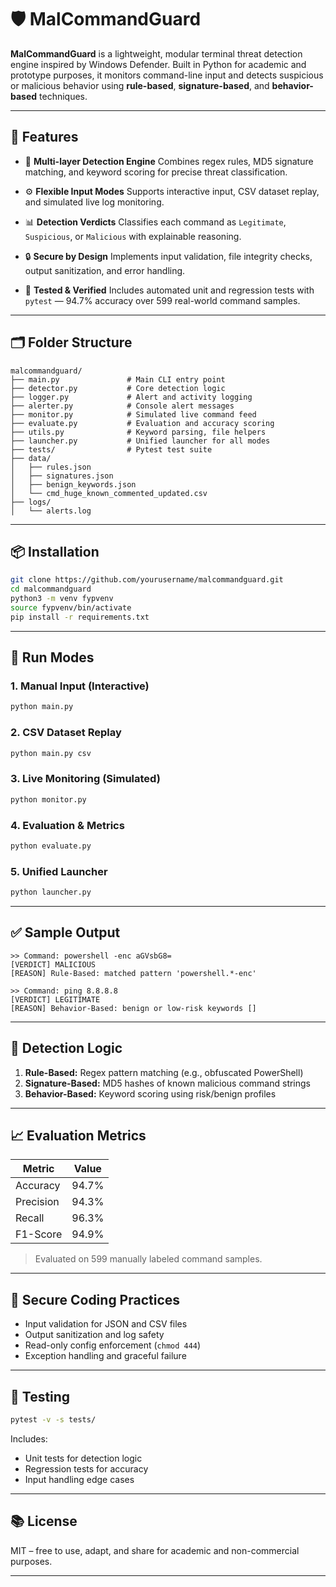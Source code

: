 # 🛡️ MalCommandGuard

**MalCommandGuard** is a lightweight, modular terminal threat detection engine inspired by Windows Defender. Built in Python for academic and prototype purposes, it monitors command-line input and detects suspicious or malicious behavior using **rule-based**, **signature-based**, and **behavior-based** techniques.

---

## 🚀 Features

* 🧠 **Multi-layer Detection Engine**
  Combines regex rules, MD5 signature matching, and keyword scoring for precise threat classification.

* ⚙️ **Flexible Input Modes**
  Supports interactive input, CSV dataset replay, and simulated live log monitoring.

* 📊 **Detection Verdicts**
  Classifies each command as `Legitimate`, `Suspicious`, or `Malicious` with explainable reasoning.

* 🔒 **Secure by Design**
  Implements input validation, file integrity checks, output sanitization, and error handling.

* 🧪 **Tested & Verified**
  Includes automated unit and regression tests with `pytest` — 94.7% accuracy over 599 real-world command samples.

---

## 🗂️ Folder Structure

```
malcommandguard/
├── main.py               # Main CLI entry point
├── detector.py           # Core detection logic
├── logger.py             # Alert and activity logging
├── alerter.py            # Console alert messages
├── monitor.py            # Simulated live command feed
├── evaluate.py           # Evaluation and accuracy scoring
├── utils.py              # Keyword parsing, file helpers
├── launcher.py           # Unified launcher for all modes
├── tests/                # Pytest test suite
├── data/
│   ├── rules.json
│   ├── signatures.json
│   ├── benign_keywords.json
│   └── cmd_huge_known_commented_updated.csv
├── logs/
│   └── alerts.log
```

---

## 📦 Installation

```bash
git clone https://github.com/yourusername/malcommandguard.git
cd malcommandguard
python3 -m venv fypvenv
source fypvenv/bin/activate
pip install -r requirements.txt
```

---

## 🧪 Run Modes

### 1. Manual Input (Interactive)

```bash
python main.py
```

### 2. CSV Dataset Replay

```bash
python main.py csv
```

### 3. Live Monitoring (Simulated)

```bash
python monitor.py
```

### 4. Evaluation & Metrics

```bash
python evaluate.py
```

### 5. Unified Launcher

```bash
python launcher.py
```

---

## ✅ Sample Output

```
>> Command: powershell -enc aGVsbG8=
[VERDICT] MALICIOUS
[REASON] Rule-Based: matched pattern 'powershell.*-enc'

>> Command: ping 8.8.8.8
[VERDICT] LEGITIMATE
[REASON] Behavior-Based: benign or low-risk keywords []
```

---

## 🧠 Detection Logic

1. **Rule-Based:** Regex pattern matching (e.g., obfuscated PowerShell)
2. **Signature-Based:** MD5 hashes of known malicious command strings
3. **Behavior-Based:** Keyword scoring using risk/benign profiles

---

## 📈 Evaluation Metrics

| Metric    | Value |
| --------- | ----- |
| Accuracy  | 94.7% |
| Precision | 94.3% |
| Recall    | 96.3% |
| F1-Score  | 94.9% |

> Evaluated on 599 manually labeled command samples.

---

## 🔐 Secure Coding Practices

* Input validation for JSON and CSV files
* Output sanitization and log safety
* Read-only config enforcement (`chmod 444`)
* Exception handling and graceful failure

---

## 🧪 Testing

```bash
pytest -v -s tests/
```

Includes:

* Unit tests for detection logic
* Regression tests for accuracy
* Input handling edge cases

---

## 📚 License

MIT – free to use, adapt, and share for academic and non-commercial purposes.

---
